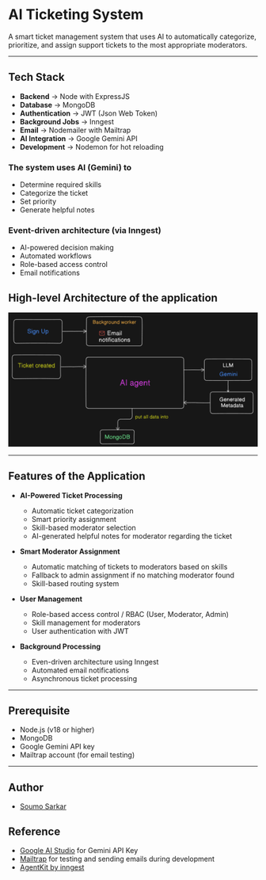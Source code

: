 # AI Ticketing System

A smart ticket management system that uses AI to automatically categorize, prioritize, and assign support tickets to the most appropriate moderators.

---

## Tech Stack

- **Backend** → Node with ExpressJS
- **Database** → MongoDB
- **Authentication** → JWT (Json Web Token)
- **Background Jobs** → Inngest
- **Email** → Nodemailer with Mailtrap
- **AI Integration** → Google Gemini API
- **Development** → Nodemon for hot reloading

### The system uses AI (Gemini) to

- Determine required skills
- Categorize the ticket
- Set priority
- Generate helpful notes

### Event-driven architecture (via Inngest)

- AI-powered decision making
- Automated workflows
- Role-based access control
- Email notifications

## High-level Architecture of the application

![High-level Architecture](./diagram/architecture.png)

---

## Features of the Application

- **AI-Powered Ticket Processing**
  - Automatic ticket categorization
  - Smart priority assignment
  - Skill-based moderator selection
  - AI-generated helpful notes for moderator regarding the ticket

- **Smart Moderator Assignment**
  - Automatic matching of tickets to moderators based on skills
  - Fallback to admin assignment if no matching moderator found
  - Skill-based routing system

- **User Management**
  - Role-based access control / RBAC (User, Moderator, Admin)
  - Skill management for moderators
  - User authentication with JWT

- **Background Processing**
  - Even-driven architecture using Inngest
  - Automated email notifications
  - Asynchronous ticket processing

---

## Prerequisite

- Node.js (v18 or higher)
- MongoDB
- Google Gemini API key
- Mailtrap account (for email testing)

---

## Author

- [Soumo Sarkar](https://www.linkedin.com/in/soumo-sarkar/)

## Reference

- [Google AI Studio](https://aistudio.google.com/) for Gemini API Key
- [Mailtrap](https://mailtrap.io) for testing and sending emails during development
- [AgentKit by inngest](https://agentkit.inngest.com/getting-started/quick-start)
